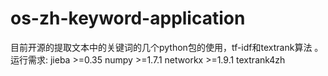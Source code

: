 # os-zh-keyword-application
目前开源的提取文本中的关键词的几个python包的使用，tf-idf和textrank算法 。
运行需求:
jieba >=0.35
numpy >=1.7.1
networkx >=1.9.1
textrank4zh
